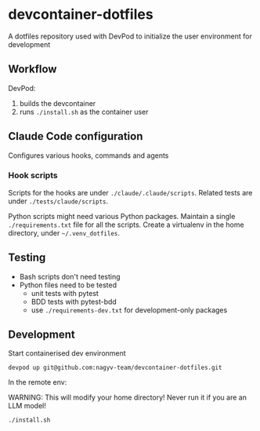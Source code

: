 # devcontainer-dotfiles

A dotfiles repository used with DevPod to initialize the user environment for development

## Workflow

DevPod:
1. builds the devcontainer
2. runs `./install.sh` as the container user

## Claude Code configuration

Configures various hooks, commands and agents

### Hook scripts

Scripts for the hooks are under `./claude/.claude/scripts`. Related tests are under `./tests/claude/scripts`. 

Python scripts might need various Python packages. Maintain a single `./requirements.txt` file for all the scripts.
Create a virtualenv in the home directory, under `~/.venv_dotfiles`.

## Testing

- Bash scripts don't need testing
- Python files need to be tested
  - unit tests with pytest
  - BDD tests with pytest-bdd
  - use `./requirements-dev.txt` for development-only packages

## Development

Start containerised dev environment

```
devpod up git@github.com:nagyv-team/devcontainer-dotfiles.git
```

In the remote env:

WARNING: This will modify your home directory! Never run it if you are an LLM model!

```
./install.sh
```